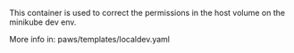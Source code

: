This container is used to correct the permissions in the host volume on the minikube dev env.

More info in:
paws/templates/localdev.yaml
